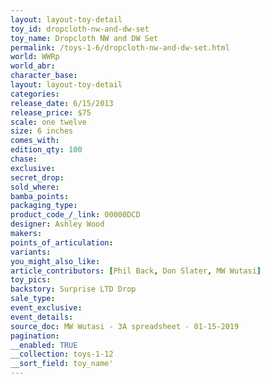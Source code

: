 ```yaml
---
layout: layout-toy-detail 
toy_id: dropcloth-nw-and-dw-set
toy_name: Dropcloth NW and DW Set
permalink: /toys-1-6/dropcloth-nw-and-dw-set.html
world: WWRp
world_abr: 
character_base: 
layout: layout-toy-detail
categories: 
release_date: 6/15/2013
release_price: $75 
scale: one twelve
size: 6 inches
comes_with: 
edition_qty: 100
chase: 
exclusive: 
secret_drop: 
sold_where: 
bamba_points: 
packaging_type: 
product_code_/_link: 00000DCD
designer: Ashley Wood
makers: 
points_of_articulation: 
variants: 
you_might_also_like: 
article_contributors: [Phil Back, Don Slater, MW Wutasi]
toy_pics: 
backstory: Surprise LTD Drop
sale_type: 
event_exclusive: 
event_details: 
source_doc: MW Wutasi - 3A spreadsheet - 01-15-2019
pagination: 
__enabled: TRUE
__collection: toys-1-12
__sort_field: toy_name'
---
```

